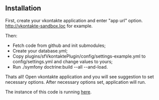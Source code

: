 ## Installation ##

First, create your vkontakte application and enter "app url" option. http://vkontakte-sandbox.loc for example.

Then:

*  Fetch code from github and init submodules;
*  Create your database.yml;
*  Copy plugins/sfVkontaktePlugin/config/settings-example.yml to config/settings.yml and change values to yours;
*  Run ./symfony doctrine:build --all --and-load.

Thats all! Open vkontakte application and you will see suggestion to set necessary options. After necessary options set, application will run.

The instance of this code is running [here](http://vkontakte.ru/app1888805).